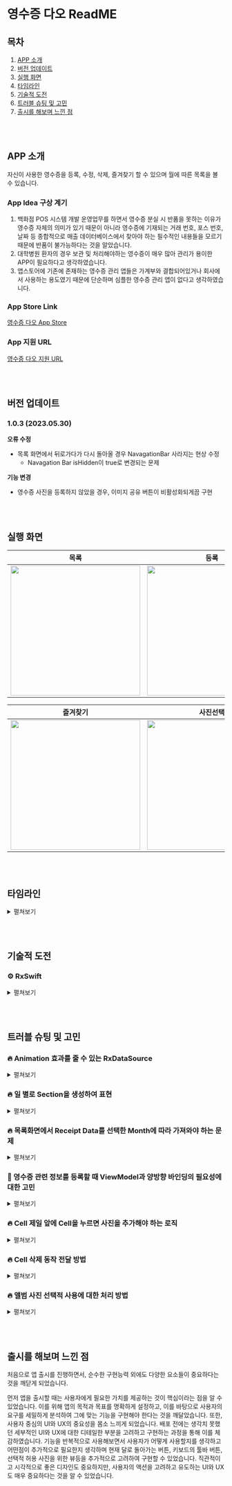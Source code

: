 # 영수증 다오 ReadME

## 목차
1. [APP 소개](#app-소개)
2. [버전 업데이트](#버전-업데이트)
3. [실행 화면](#실행-화면)
4. [타임라인](#타임라인)
5. [기술적 도전](#기술적-도전)
6. [트러블 슈팅 및 고민](#트러블-슈팅-및-고민)
7. [출시를 해보며 느낀 점](#출시를-해보며-느낀-점)

<br></br>
## APP 소개

자신이 사용한 영수증을 등록, 수정, 삭제, 즐겨찾기 할 수 있으며 월에 따른 목록을 볼 수 있습니다.

### App Idea 구상 계기
1. 백화점 POS 시스템 개발 운영업무를 하면서 영수증 분실 시 반품을 못하는 이유가 영수증 자체의 의미가 있기 때문이 아니라 영수증에 기재되는 거래 번호, 포스 번호, 날짜 등 종합적으로 매출 데이터베이스에서 찾아야 하는 필수적인 내용들을 모르기 때문에 반품이 불가능하다는 것을 알았습니다.
2. 대학병원 환자의 경우 보관 및 처리해야하는 영수증이 매우 많아 관리가 용이한 APP이 필요하다고 생각하였습니다.
3. 앱스토어에 기존에 존재하는 영수증 관리 앱들은 가계부와 결합되어있거나 회사에서 사용하는 용도였기 때문에 단순하며 심플한 영수증 관리 앱이 없다고 생각하였습니다.



### App Store Link
[영수증 다오 App Store](https://apps.apple.com/kr/app/%EC%98%81%EC%88%98%EC%A6%9D-%EB%8B%A4%EC%98%A4/id6449433216)

### App 지원 URL
[영수증 다오 지원 URL](https://pakhyo.notion.site/76d4525ba02a4b0fb10f18cfbf1db9a1)

<br></br>
## 버전 업데이트
### 1.0.3 (2023.05.30)
**오류 수정**
- 목록 화면에서 뒤로가다가 다시 돌아올 경우 NavagationBar 사라지는 현상 수정
    -  Navagation Bar isHidden이 true로 변경되는 문제

**기능 변경**
- 영수증 사진을 등록하지 않았을 경우, 이미지 공유 버튼이 비활성화되게끔 구현


<br></br>
## 실행 화면

|목록|등록|상세|
|:---:|:--:|:--:|
|<img width = "300px" img src= "https://github.com/KyoPak/Receipt-DAO/assets/59204352/65d3e999-0e23-4653-9c5c-b9838b7f8c5f">|<img width = "300px" img src= "https://github.com/KyoPak/Receipt-DAO/assets/59204352/ca1ae433-4efc-45e1-be33-092c2b0c179d">|<img width = "300px" img src= "https://github.com/KyoPak/Receipt-DAO/assets/59204352/b6dc9462-0492-43b5-9ddb-0df856b8c2f4" >|


|즐겨찾기|사진선택|
|:---:|:--:|
|<img width = "300px" img src= "https://github.com/KyoPak/Receipt-DAO/assets/59204352/9dd57c20-2b4d-4f0d-95c0-63d2401bd5f2">|<img width = "300px" img src= "https://github.com/KyoPak/Receipt-DAO/assets/59204352/1741a9e1-bb50-4182-8435-915d6dc9f9ee">|

<br></br>
## 타임라인

<details>
<summary> 
펼쳐보기
</summary>

### 1️⃣ feature 1
1. 기본 Model 구현
2. CoreData 관련 코드 구현
### 2️⃣ feature 2
1. Main View 구현 (홈화면)
2. SceneCoordinator 구현
### 3️⃣ feature 3
1. List View 구현
    - Cell 구현
2. Register View 구현
    - Cell 구현
### 4️⃣ feature 4
1. Favorite 구현 (즐겨찾기)
2. Detail View 구현
3. Cameara, PHPicker 수정 구현
### ▶️ 이후
1. App Icon
2. 앨범 선택적 접근 권한일 경우 선택한 이미지 보여주는 View 별도 구현
 
<img width = "300px" img src = "https://github.com/KyoPak/Receipt-DAO/assets/59204352/1741a9e1-bb50-4182-8435-915d6dc9f9ee">

</details>


<br></br>
## 기술적 도전

### ⚙️ RxSwift
<details>
<summary> 
펼쳐보기
</summary>
    
왜 RxSwift를 사용했는가?
- 그동안 프로젝트를 하며 데이터 바인딩 부분을 클로져, 델리게이트, Observable로 해결을 했었습니다.
또한, 비동기 메서드인 경우 Completion Handler을 통해 데이터를 전달해줬었습니다.
RxSwift를 사용하여 가독성 높은 비동기 처리 메서드를 구현할 수 있기 때문에 사용하였으며, 값이나 상태의 변화에 따라 새로운 결과를 도출하는 코드를 쉽게 구현할 수 있기 때문에 사용하였습니다.

사용하면서 느낀점
- 처음에 러닝커브로 인해 사용에 익숙하지 않았지만 사용을 해보며 RxSwift의 문법을 알고 있다면 굉장히 가독성이 높아질 수 있다고 생각하였습니다.
하지만 많은 Operator 사용법이 숙지되어야 보다 짧고 함수형 프로그래밍이 결합된 RxSwift를 사용할 수 있다고 생각하였습니다.
    
</details>

<br></br>
## 트러블 슈팅 및 고민

### 🔥 Animation 효과를 줄 수 있는 RxDataSource

<details>
<summary> 
펼쳐보기
</summary>

기존의 `DiffableDataSource`처럼 Animation효과를 부여하기 위해 아래의 코드를 사용하였습니다.
기존의 `DiffableDataSource`처럼 `Hashable`를 채택해야했고, 추가적으로 `IdentifiableType`를 채택하여 구분자를 설정해줘야했습니다.
```swift
typealias ReceiptSectionModel = AnimatableSectionModel<String, Receipt>
typealias TableViewDataSource = RxTableViewSectionedAnimatedDataSource<ReceiptSectionModel>
```
따라서 영수증 목록과 즐겨찾기 목록에서 Cell의 추가, 편집, 삭제에 대해서 Animation을 부여할 수 있었습니다.
그리고 Animation이 불필요한 부분은 데이터와 `CollectionView.rx.item()`를 바인딩하여 쉽게 보여줄 수 있었습니다.


</details>
    
### 🔥 일 별로 Section을 생성하여 표현
    
<details>
<summary> 
펼쳐보기
</summary>
    
목록에 보여줘야 하는 Data들의 Section을 Data를 등록한 날짜로 부여하고 싶었습니다.
때문에 코어데이터 관련 파일의 `fetch()`메서드를 실행할 때 저장되어있는 데이터들을 `AnimatableSectionModel<String, Receipt>` 형태로 만들어야 했습니다.
아래의 Dictionary Grouping 을 사용하여 dictionary의 키값으로 날짜, 값으로 데이터들 가지는 Dictionary를 만들었습니다.
후에는 해당 Dictionary의 Data들을 map을 활용하여 원하는 형태의 Data 타입으로 생성하였습니다.
```swift
let dictionary = Dictionary(
        grouping: result,
        by: { DateFormatter.string(from: $0.receiptDate, dayFormat) }
    )
let section = dictionary.sorted { return $0.key > $1.key }
        .map { (key, value) in
            return ReceiptSectionModel(model: key, items: value)
        }
```
</details>



### 🔥 목록화면에서 Receipt Data를 선택한 Month에 따라 가져와야 하는 문제
    
<details>
<summary> 
펼쳐보기
</summary>
    
기존의 ViewModel의 `receiptList`는 `store.fetch()`를 반환하였었습니다.
하지만 Month가 바뀔 때마다 새로운 DataList를 반환해야하기 때문에 ViewModel의 `currentDateRelay`를 만든 후, 해당 `Relay`에 새로운 이벤트가 전달될때, `DataList`도 바뀐 후에, 반환되어 `View`에 보여지게끔 구현하였습니다.

</details>


### 🧐 영수증 관련 정보를 등록할 때 ViewModel과 양방향 바인딩의 필요성에 대한 고민
<details>
<summary> 
펼쳐보기
</summary>

`ViewModel`에 있는 Data를 View의 UI에 바인딩 시키는 것은 맞지만, Data를 변경한 후, 저장을 누를때 수많은 파라메터를 통해서 저장을 시키는 방법과 양방향 바인딩을 통한 UI의 Data들과 `ViewModel`의 속성을 바인딩한후 파라메터 없이 저장시키는 방법 중 고민을 하였습니다.
결론적으로 양방향 바인딩을 사용하였습니다. 
`View`와 `ViewModel`을 바인딩하는 코드가 길어지긴 했지만, 양방향 바인딩이 조금 더 Reactive한 프로그래밍이라고 생각되었습니다.

</details>


### 🔥 Cell 제일 앞에 Cell을 누르면 사진을 추가해야 하는 로직
    
<details>
<summary> 
펼쳐보기
</summary>

등록한 Image들을 `CollectionView`에서 표현하고자 하였고, 첫번째 Cell을 터치할 경우 ImagePicker로 이동하게 끔 구현하였습니다. 
첫번째 이미지를 지속적으로 표시해줘야 했기 때문에 `FirstCell()` 메서드를 호출하고 저장했을 경우 첫번째 인덱스의 Image를 Remove 한 후, 저장하였습니다.
    
</details>

### 🔥 Cell 삭제 동작 전달 방법
<details>
<summary> 
펼쳐보기
</summary>
    
등록한 Image를 수정할 때, 혹은 등록할 때 있어서 추가 뿐만 아니라 삭제 기능도 있어야 한다고 생각했습니다.
삭제 버튼을 이미지의 오른쪽 상단에 위치 시킨 후, Delegate Pattern을 이용하여 삭제 Action을 구현하였습니다.
이미지 삭제 시, `ViewModel`에게 선택한 `indexPath`를 전달하여 삭제하였습니다.
    
</details>


### 🔥 앨범 사진 선택적 사용에 대한 처리 방법
<details>
<summary> 
펼쳐보기
</summary>
    
앨범에 대한 권한을 유저가 전체허용일 경우는 문제가 되지 않았습니다. 
하지만 선택적 허용으로 했을 때, 유저가 허용한 이미지에 대해서만 접근을 해서 사진을 등록해야했습니다.
따라서 유저가 선택한 이미지만을 보여줄 수 있는 별도의 컬렉션 뷰를 만들었습니다.
또한 추가적으로 이미지를 불러올 수 있는 팝업이 앱을 구동하고 최초 1번만 발생하는 것을 알았고, 
유저에게 보다 선택적으로 추가적인 이미지를 사용할 수 있는 권한을 주기 위해 별도의 버튼을 생성하여 추가적으로 이미지를 불러올 수 있도록 구현하였습니다.
    
추가적인 선택을 누를 때, 기존의 허용한 사진을 보여주는 컬렉션 뷰 화면은 내려 간 후, 추가적인 이미지 허용 화면이 보여지게끔 로직을 세웠습니다.
그리고 기존의 시스템에서 제공하는 앱 구동 후 최초 1번 추가적인 이미지를 가져오는 팝업은 보이지 않게끔 처리하였습니다.
    
</details>
    

    
<br></br>
## 출시를 해보며 느낀 점
처음으로 앱 출시를 진행하면서, 순수한 구현능력 외에도 다양한 요소들이 중요하다는 것을 깨닫게 되었습니다.

먼저 앱을 출시할 때는 사용자에게 필요한 가치를 제공하는 것이 핵심이라는 점을 알 수 있었습니다. 
이를 위해 앱의 목적과 목표를 명확하게 설정하고, 이를 바탕으로 사용자의 요구를 세밀하게 분석하여 그에 맞는 기능을 구현해야 한다는 것을 깨달았습니다.
또한, 사용자 중심의 UI와 UX의 중요성을 몸소 느끼게 되었습니다. 배포 전에는 생각치 못했던 세부적인 UI와 UX에 대한 디테일한 부분을 고려하고 구현하는 과정을 통해 이를 체감하였습니다.
기능을 반복적으로 사용해보면서 사용자가 어떻게 사용할지를 생각하고 어떤점이 추가적으로 필요한지 생각하며 현재 달로 돌아가는 버튼, 키보드의 툴바 버튼, 선택적 허용 사진을 위한 뷰등을 추가적으로 고려하여 구현할 수 있었습니다.
직관적이고 시각적으로 좋은 디자인도 중요하지만, 사용자의 액션을 고려하고 유도하는 UI와 UX도 매우 중요하다는 것을 알 수 있었습니다.
